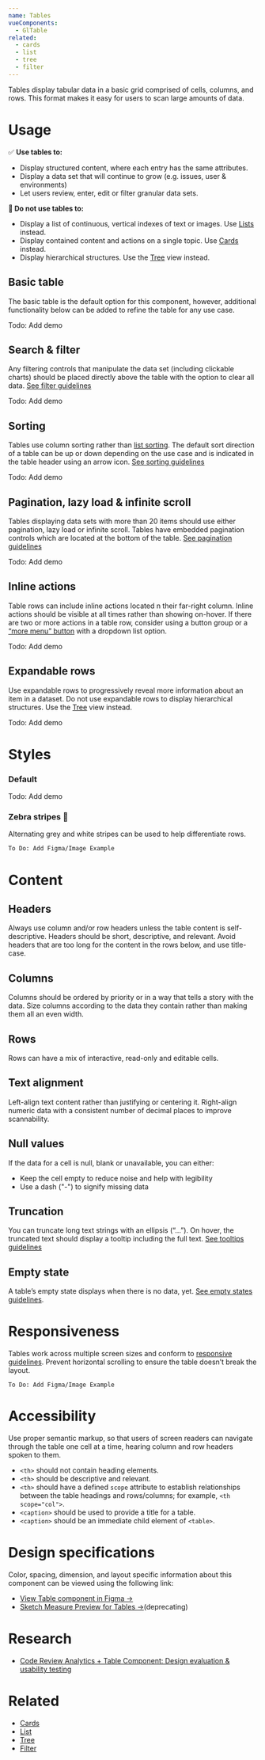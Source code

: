 ```yaml
---
name: Tables
vueComponents: 
  - GlTable
related:
  - cards
  - list
  - tree
  - filter
---
```


Tables display tabular data in a basic grid comprised of cells, columns, and rows. This format makes it easy for users to scan large amounts of data. 

# **Usage**

✅ **Use tables to:**

- Display structured content, where each entry has the same attributes.
- Display a data set that will continue to grow (e.g. issues, user & environments)
- Let users review, enter, edit or filter granular data sets.

**🛑 Do not use tables to:**

- Display a list of continuous, vertical indexes of text or images. Use [Lists](https://design.gitlab.com/components/list) instead.
- Display contained content and actions on a single topic. Use [Cards](https://design.gitlab.com/components/cards) instead.
- Display hierarchical structures. Use the [Tree](https://design.gitlab.com/components/tree) view instead.

## Basic table

The basic table is the default option for this component, however, additional functionality below can be added to refine the table for any use case.

Todo: Add demo

## Search & filter

Any filtering controls that manipulate the data set (including clickable charts) should be placed directly above the table with the option to clear all data. [See filter guidelines](https://design.gitlab.com/components/filter)

Todo: Add demo

## Sorting

Tables use column sorting rather than [list sorting](https://design.gitlab.com/components/sorting). The default sort direction of a table can be up or down depending on the use case and is indicated in the table header using an arrow icon. [See sorting guidelines](https://design.gitlab.com/components/sorting/)

Todo: Add demo

## Pagination, lazy load & infinite scroll

Tables displaying data sets with more than 20 items should use either pagination, lazy load or infinite scroll. Tables have embedded pagination controls which are located at the bottom of the table. [See pagination guidelines](https://design.gitlab.com/components/pagination)

Todo: Add demo

## Inline actions

Table rows can include inline actions located n their far-right column. Inline actions should be visible at all times rather than showing on-hover. If there are two or more actions in a table row, consider using a button group or a [“more menu” button](https://design.gitlab.com/components/button#ellipsis) with a dropdown list option.

Todo: Add demo

## Expandable rows

Use expandable rows to progressively reveal more information about an item in a dataset.  Do not use expandable rows to display hierarchical structures. Use the [Tree](https://design.gitlab.com/components/tree) view instead.

Todo: Add demo

# Styles

### Default

Todo: Add demo

### Zebra stripes 🦓

Alternating grey and white stripes can be used to help differentiate rows.

    To Do: Add Figma/Image Example

# Content

## Headers

Always use column and/or row headers unless the table content is self-descriptive. Headers should be short, descriptive, and relevant. Avoid headers that are too long for the content in the rows below, and use title-case.

## Columns

Columns should be ordered by priority or in a way that tells a story with the data. Size columns according to the data they contain rather than making them all an even width. 

## Rows

Rows can have a mix of interactive, read-only and editable cells. 

## Text alignment

Left-align text content rather than justifying or centering it. Right-align numeric data with a consistent number of decimal places to improve scannability.

## Null values

If the data for a cell is null, blank or unavailable, you can either:

- Keep the cell empty to reduce noise and help with legibility
- Use a dash ("-") to signify missing data

## Truncation

You can truncate long text strings with an ellipsis (“…”). On hover, the truncated text should display a tooltip including the full text. [See tooltips guidelines](https://design.gitlab.com/components/tooltips)

## Empty state

A table’s empty state displays when there is no data, yet. [See empty states guidelines](https://design.gitlab.com/regions/empty-states).

# Responsiveness

Tables work across multiple screen sizes and conform to [responsive guidelines](https://design.gitlab.com/components/tables/#responsiveness). Prevent horizontal scrolling to ensure the table doesn’t break the layout. 

    To Do: Add Figma/Image Example

# Accessibility

Use proper semantic markup, so that users of screen readers can navigate through the table one cell at a time, hearing column and row headers spoken to them.

- `<th>` should not contain heading elements.
- `<th>` should be descriptive and relevant.
- `<th>` should have a defined `scope` attribute to establish relationships between the table headings and rows/columns; for example, `<th scope="col">`.
- `<caption>` should be used to provide a title for a table.
- `<caption>` should be an immediate child element of `<table>`.

# Design specifications

Color, spacing, dimension, and layout specific information about this component can be viewed using the following link:

- [View Table component in Figma →](https://www.figma.com/file/mZ4qECdXMJuFlUAvzl9XE1/Tables)
- [Sketch Measure Preview for Tables →](https://gitlab-org.gitlab.io/gitlab-design/hosted/design-gitlab-specs/tables-spec-previews/)(deprecating)

# Research

- [Code Review Analytics + Table Component: Design evaluation & usability testing](https://gitlab.com/groups/gitlab-org/-/epics/2954)

# Related

- [Cards](https://design.gitlab.com/components/cards)
- [List](https://design.gitlab.com/components/list)
- [Tree](https://design.gitlab.com/components/tree)
- [Filter](https://design.gitlab.com/components/filter)

